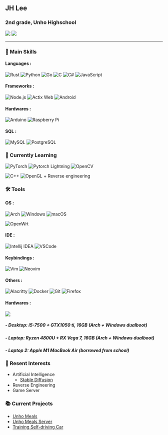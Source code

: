 ## JH Lee

### 2nd grade, Unho Highschool


[![](https://img.shields.io/badge/Gmail-EA4335?style=flat-square&logo=Gmail&logoColor=white)](mailto:leejihyek1267@gmail.com)
![](https://img.shields.io/badge/OIOI%233990-5863F2?style=flat-square&logo=Discord&logoColor=white)

---

### 💪 Main Skills

#### Languages :

![Rust](https://img.shields.io/badge/Rust-000000?style=flat-square&logo=Rust&logoColor=white)
![Python](https://img.shields.io/badge/Python-3776AB?style=flat-square&logo=Python&logoColor=white)
![Go](https://img.shields.io/badge/Go-00ADD8?style=flat-square&logo=Go&logoColor=white)
![C](https://img.shields.io/badge/C-A8B9CC?style=flat-square&logo=C&logoColor=white)
![C#](https://img.shields.io/badge/C%23-239120?style=flat-square&logo=C+Sharp&logoColor=white)
![JavaScript](https://img.shields.io/badge/JS-F7DF1E?style=flat-square&logo=JavaScript&logoColor=white)

#### Frameworks :

![Node.js](https://img.shields.io/badge/Node.js-339933?style=flat-square&logo=Node.js&logoColor=white)
![Actix Web](https://img.shields.io/badge/Actix%20Web-010101?style=flat-square&logo=)
![Android](https://img.shields.io/badge/Android-3DDC84?style=flat-square&logo=Android&logoColor=white)

#### Hardwares :

![Arduino](https://img.shields.io/badge/Arduino-00979D?style=flat-square&logo=Arduino&logoColor=white)
![Raspberry Pi](https://img.shields.io/badge/Raspberry%20Pi-A22846?style=flat-square&logo=Raspberry%20Pi&logoColor=white)

#### SQL :

![MySQL](https://img.shields.io/badge/MySQL-4479A1?style=flat-square&logo=MySQL&logoColor=white)
![PostgreSQL](https://img.shields.io/badge/PostgreSQL-4169E1?style=flat-square&logo=PostgreSQL&logoColor=white)

### 📒 Currently Learning

![PyTorch](https://img.shields.io/badge/PyTorch-EE4C2C?style=flat-square&logo=PyTorch&logoColor=white)
![Pytorch Lightning](https://img.shields.io/badge/PyTorch%20Lightning-792EE5?style=flat-square&logo=PyTorch+Lightning&logoColor=white)
![OpenCV](https://img.shields.io/badge/OpenCV-5C3EE8?style=flat-square&logo=OpenCV&logoColor=white)

![C++](https://img.shields.io/badge/C++-00599C?style=flat-square&logo=C%2B%2B&logoColor=white)
![OpenGL](https://img.shields.io/badge/OpenGL-5586A4?style=flat-square&logo=OpenGL&logoColor=white) + Reverse engineering

### 🛠 Tools

#### OS :

![Arch](https://img.shields.io/badge/I%20use%20Arch%20btw-1793D1?style=flat-square&logo=Arch+Linux&logoColor=white)
![Windows](https://img.shields.io/badge/Windows-0078D6?style=flat-square&logo=Windows&logoColor=white)
![macOS](https://img.shields.io/badge/macOS-000000?style=flat-square&logo=Apple&logoColor=white)

![OpenWrt](https://img.shields.io/badge/OpenWrt-00B5E2?style=flat-square&logo=OpenWrt&logoColor=white)

#### IDE :

![Intellij IDEA](https://img.shields.io/badge/Intellij%20IDEA-000000?style=flat-square&logo=Intellij+IDEA&logoColor=white)
![VSCode](https://img.shields.io/badge/VSCode-007ACC?style=flat-square&logo=Visual+Studio+Code&logoColor=white)

#### Keybindings :

![Vim](https://img.shields.io/badge/Vim-019733?style=flat-square&logo=Vim&logoColor=white)
![Neovim](https://img.shields.io/badge/NeoVim-57A143?style=flat-square&logo=NeoVim&logoColor=white)

#### Others :

![Alacritty](https://img.shields.io/badge/Alacritty-F46D01?style=flat-square&logo=Alacritty&logoColor=white)
![Docker](https://img.shields.io/badge/Docker-2496ED?style=flat-square&logo=Docker&logoColor=white)
![Git](https://img.shields.io/badge/Git-F05032?style=flat-square&logo=Git&logoColor=white)
![Firefox](https://img.shields.io/badge/Firefox-FF7139?style=flat-square&logo=Firefox&logoColor=white)

#### Hardwares :

![](https://img.shields.io/badge/Bose%20QC45-000000?style=flat-square&logo=Bose&logoColor=white)

##### - Desktop: i5-7500 + GTX1050 ti, 16GB (Arch + Windows dualboot)

##### - Laptop: Ryzen 4800U + RX Vega 7, 16GB (Arch + Windows dualboot)

##### - Laptop 2: Apple M1 MacBook Air (borrowed from school)

### 💖 Resent Interests

- Artificial Intelligence
  - [Stable Diffusion](https://github.com/CompVis/stable-diffusion)
- Reverse Engineering
- Game Server

### 📚 Current Projects

- [Unho Meals](https://github.com/k-yuminkim/UNHOMEALS)
- [Unho Meals Server](https://github.com/sam1677/unhomeal_server)
- [Training Self-driving Car](https://github.com/sam1677/training_mobilenetv2)
